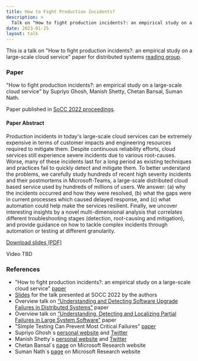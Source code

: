 ```yaml
---
title: How to Fight Production Incidents?
description: >
  Talk on "How to fight production incidents?: an empirical study on a large-scale cloud service" paper for distributed systems reading group.
date: 2023-01-25
layout: talk
---
```


This is a talk on "How to fight production incidents?: an empirical study on a large-scale cloud service"
paper for distributed systems [reading group](http://charap.co/category/reading-group/). 

### Paper
"How to fight production incidents?: an empirical study on a large-scale cloud service" 
by Supriyo Ghosh, Manish Shetty, Chetan Bansal, Suman Nath.

Paper published in [SoCC 2022 proceedings](https://dl.acm.org/doi/proceedings/10.1145/3542929).

#### Paper Abstract
Production incidents in today's large-scale cloud services can be extremely expensive in terms of customer 
impacts and engineering resources required to mitigate them. Despite continuous reliability efforts, 
cloud services still experience severe incidents due to various root-causes. Worse, many of these 
incidents last for a long period as existing techniques and practices fail to quickly detect and 
mitigate them. To better understand the problems, we carefully study hundreds of recent high severity 
incidents and their postmortems in Microsoft-Teams, a large-scale distributed cloud based service used 
by hundreds of millions of users. We answer: (a) why the incidents occurred and how they were resolved, 
(b) what the gaps were in current processes which caused delayed response, and (c) what automation could 
help make the services resilient. Finally, we uncover interesting insights by a novel multi-dimensional 
analysis that correlates different troubleshooting stages (detection, root-causing and mitigation), 
and provide guidance on how to tackle complex incidents through automation or testing at different granularity.

[Download slides (PDF)](/assets/talks/2023-01-how-to-fight-production-incidents.pdf)

<div class="video-container">
<script async class="speakerdeck-embed" data-id="81e6da6877c5410eb0780b44698f11b0" data-ratio="1.77777777777778" src="//speakerdeck.com/assets/embed.js"></script>
</div>


Video TBD 

### References
 - "How to fight production incidents?: an empirical study on a large-scale cloud service" [paper](https://dl.acm.org/doi/10.1145/3542929.3563482)
 - [Slides](https://acmsocc.org/2022/assets/slides/95.pdf) for the talk presented at SOCC 2022 by the authors
 - Overview talk on [“Understanding and Detecting Software Upgrade Failures in Distributed Systems”](2022-09-upgrade-failures-in-distributed-systems/) paper
 - Overview talk on [“Understanding, Detecting and Localizing Partial Failures in Large System Software”](2022-05-understanding-partial-failures/) paper
 - "Simple Testing Can Prevent Most Critical Failures" [paper](https://www.usenix.org/conference/osdi14/technical-sessions/presentation/yuan)
 - Supriyo Ghosh`s [personal website](https://sites.google.com/site/supriyophdsmu/) and [Twitter](https://mobile.twitter.com/supriyo_ai)
 - Manish Shetty`s [personal website](https://manishshettym.github.io/) and [Twitter](https://mobile.twitter.com/slimshetty_)
 - Chetan Bansal`s [page](https://www.microsoft.com/en-us/research/people/chetanb/) on Microsoft Research website
 - Suman Nath`s [page](https://www.microsoft.com/en-us/research/people/sumann/) on Microsoft Research website
